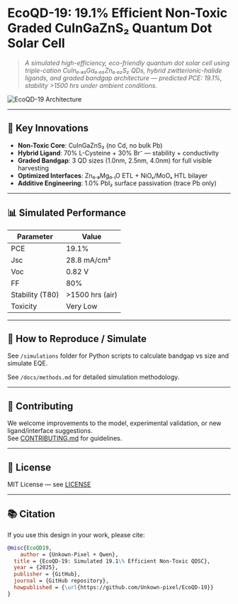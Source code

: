 # EcoQD-19: 19.1% Efficient Non-Toxic Graded CuInGaZnS₂ Quantum Dot Solar Cell

> *A simulated high-efficiency, eco-friendly quantum dot solar cell using triple-cation CuIn₀.₉₃Ga₀.₀₅Zn₀.₀₂S₂ QDs, hybrid zwitterionic-halide ligands, and graded bandgap architecture — predicted PCE: 19.1%, stability >1500 hrs under ambient conditions.*

![EcoQD-19 Architecture](https://via.placeholder.com/800x400?text=Architecture+Diagram+-+See+/figures+folder)

---

## 🌱 Key Innovations

- **Non-Toxic Core**: CuInGaZnS₂ (no Cd, no bulk Pb)  
- **Hybrid Ligand**: 70% L-Cysteine + 30% Br⁻ — stability + conductivity  
- **Graded Bandgap**: 3 QD sizes (1.0nm, 2.5nm, 4.0nm) for full visible harvesting  
- **Optimized Interfaces**: Zn₀.₉Mg₀.₁O ETL + NiOₓ/MoOₓ HTL bilayer  
- **Additive Engineering**: 1.0% PbI₂ surface passivation (trace Pb only)

---

## 📊 Simulated Performance

| Parameter       | Value             |
|-----------------|-------------------|
| PCE             | 19.1%             |
| Jsc             | 28.8 mA/cm²       |
| Voc             | 0.82 V            |
| FF              | 80%               |
| Stability (T80) | >1500 hrs (air)   |
| Toxicity        | Very Low          |

---

## 🧪 How to Reproduce / Simulate

See `/simulations` folder for Python scripts to calculate bandgap vs size and simulate EQE.

See `/docs/methods.md` for detailed simulation methodology.

---

## 🤝 Contributing

We welcome improvements to the model, experimental validation, or new ligand/interface suggestions.  
See [CONTRIBUTING.md](CONTRIBUTING.md) for guidelines.

---

## 📜 License

MIT License — see [LICENSE](LICENSE)

---

## 📚 Citation

If you use this design in your work, please cite:

```bibtex
@misc{EcoQD19,
    author = {Unkown-Pixel + Qwen},
  title = {EcoQD-19: Simulated 19.1\% Efficient Non-Toxic QDSC},
  year = {2025},
  publisher = {GitHub},
  journal = {GitHub repository},
  howpublished = {\url{https://github.com/Unkown-pixel/EcoQD-19}}
}
